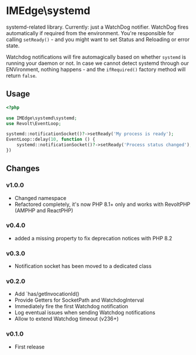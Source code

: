 IMEdge\\systemd
===============

systemd-related library. Currently: just a WatchDog notifier. WatchDog fires
automatically if required from the environment. You're responsible for calling
`setReady()` - and you might want to set Status and Reloading or error state.

Watchdog notifications will fire automagically based on whether `systemd` is
running your daemon or not. In case we cannot detect systemd through our
ENVironment, nothing happens - and the `ifRequired()` factory method will return
`false`.

Usage
-----

```php
<?php

use IMEdge\systemd\systemd;
use Revolt\EventLoop;

systemd::notificationSocket()?->setReady('My process is ready');
EventLoop::delay(10, function () {
    systemd::notificationSocket()?->setReady('Process status changed');
})
```

Changes
-------

### v1.0.0

* Changed namespace
* Refactored completely, it's now PHP 8.1+ only and works with RevoltPHP (AMPHP and ReactPHP)

### v0.4.0
* added a missing property to fix deprecation notices with PHP 8.2

### v0.3.0
* Notification socket has been moved to a dedicated class

### v0.2.0

* Add `has/getInvocationId()
* Provide Getters for SocketPath and WatchdogInterval
* Immediately fire the first Watchdog notification
* Log eventual issues when sending Watchdog notifications
* Allow to extend Watchdog timeout (v236+)

### v0.1.0

* First release
